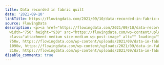 ```yaml
---
title: Data recorded in fabric quilt
date: '2021-09-10'
linkTitle: https://flowingdata.com/2021/09/10/data-recorded-in-fabric-quilt/
source: FlowingData
description: <p><a href="https://flowingdata.com/2021/09/10/data-recorded-in-fabric-quilt/"><img
  width="750" height="938" src="https://flowingdata.com/wp-content/uploads/2021/09/data-in-fabric-750x938.jpeg"
  class="attachment-medium size-medium wp-post-image" alt="" loading="lazy" srcset="https://flowingdata.com/wp-content/uploads/2021/09/data-in-fabric-750x938.jpeg
  750w, https://flowingdata.com/wp-content/uploads/2021/09/data-in-fabric-1090x1363.jpeg
  1090w, https://flowingdata.com/wp-content/uploads/2021/09/data-in-fabric-210x263.jpeg
  210w, https://flowingdata.com/wp-content/uploads/2021/09/data-in-fabric- ...
disable_comments: true
---
```

<p><a href="https://flowingdata.com/2021/09/10/data-recorded-in-fabric-quilt/"><img width="750" height="938" src="https://flowingdata.com/wp-content/uploads/2021/09/data-in-fabric-750x938.jpeg" class="attachment-medium size-medium wp-post-image" alt="" loading="lazy" srcset="https://flowingdata.com/wp-content/uploads/2021/09/data-in-fabric-750x938.jpeg 750w, https://flowingdata.com/wp-content/uploads/2021/09/data-in-fabric-1090x1363.jpeg 1090w, https://flowingdata.com/wp-content/uploads/2021/09/data-in-fabric-210x263.jpeg 210w, https://flowingdata.com/wp-content/uploads/2021/09/data-in-fabric- ...